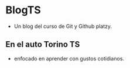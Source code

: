 # BlogTS
* Un blog del curso de Git y Github platzy.

## En el auto Torino TS
 * enfocado en aprender con gustos cotidianos.